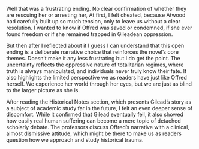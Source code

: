Well that was a frustrating ending. No clear confirmation of whether they are rescuing her or arresting her, At first, I felt cheated, because Atwood had carefully built up so much tension, only to leave us without a clear resolution. I wanted to know if Offred was saved or condemned, if she ever found freedom or if she remained trapped in Gileadean oppression.

But then after I reflected about it I guess I can understand that this open ending is a deliberate narrative choice that reinforces the novel’s core themes. Doesn’t make it any less frustrating but I do get the point. The uncertainty reflects the oppressive nature of totalitarian regimes, where truth is always manipulated, and individuals never truly know their fate. It also highlights the limited perspective we as readers have just like Offred herself. We experience her world through her eyes, but we are just as blind to the larger picture as she is.

After reading the Historical Notes section, which presents Gilead’s story as a subject of academic study far in the future, I felt an even deeper sense of discomfort. While it confirmed that Gilead eventually fell, it also showed how easily real human suffering can become a mere topic of detached scholarly debate. The professors discuss Offred’s narrative with a clinical, almost dismissive attitude, which might be there to make us as readers question how we approach and study historical trauma.